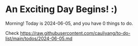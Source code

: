 # An Exciting Day Begins! :)

Morning! Today is 2024-06-05, and you have 0 things to do.

Check https://raw.githubusercontent.com/cauliyang/to-do-list/main/todos/2024-06-05.md